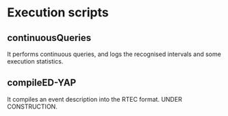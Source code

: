  # Execution scripts

 ## continuousQueries
 It performs continuous queries, and logs the recognised intervals and some execution statistics.

 ## compileED-YAP
 It compiles an event description into the RTEC format. UNDER CONSTRUCTION.

